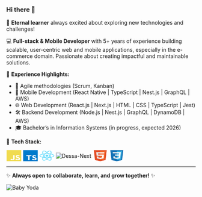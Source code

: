 ### Hi there 👋

🚀 **Eternal learner** always excited about exploring new technologies and challenges!

💻 **Full-stack & Mobile Developer** with 5+ years of experience building scalable, user-centric web and mobile applications, especially in the e-commerce domain. Passionate about creating impactful and maintainable solutions.

🌟 **Experience Highlights:**

* 🚦 Agile methodologies (Scrum, Kanban)
* 📱 Mobile Development (React Native | TypeScript | Nest.js | GraphQL | AWS)
* 🌐 Web Development (React.js | Next.js | HTML | CSS | TypeScript | Jest)
* 🛠️ Backend Development (Node.js | Nest.js | GraphQL | DynamoDB | AWS)
* 🎓 Bachelor’s in Information Systems (in progress, expected 2026)

🔧 **Tech Stack:**

<div style="display: inline_block">
  <img align="center" alt="Dessa-Js" height="30" width="40" src="https://raw.githubusercontent.com/devicons/devicon/master/icons/javascript/javascript-plain.svg">
  <img align="center" alt="Dessa-Ts" height="30" width="40" src="https://raw.githubusercontent.com/devicons/devicon/master/icons/typescript/typescript-plain.svg">
  <img align="center" alt="Dessa-React" height="30" width="40" src="https://raw.githubusercontent.com/devicons/devicon/master/icons/react/react-original.svg">
  <img align="center" alt="Dessa-Next" height="30" width="40" src="https://cdn.jsdelivr.net/gh/devicons/devicon/icons/nextjs/nextjs-original-wordmark.svg">
  <img align="center" alt="Dessa-HTML" height="30" width="40" src="https://raw.githubusercontent.com/devicons/devicon/master/icons/html5/html5-original.svg">
  <img align="center" alt="Dessa-CSS" height="30" width="40" src="https://raw.githubusercontent.com/devicons/devicon/master/icons/css3/css3-original.svg">
</div>

---

✨ **Always open to collaborate, learn, and grow together!** ✨

![Baby Yoda](https://c.tenor.com/TdXGUNE47FgAAAAi/mandalorian-baby-yoda.gif)
